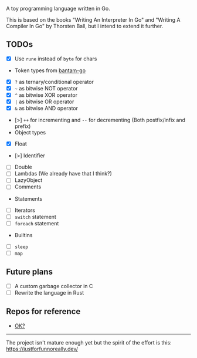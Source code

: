 A toy programming language written in Go.

This is based on the books "Writing An Interpreter In Go" and "Writing A Compiler In Go" by Thorsten Ball, but I intend to extend it further.

## TODOs

- [x] Use `rune` instead of `byte` for chars
- Token types from [bantam-go](https://github.com/obzva/bantam-go)
- [x] `?` as ternary/conditional operator
- [x] `~` as bitwise NOT operator
- [x] `^` as bitwise XOR operator
- [x] `|` as bitwise OR operator
- [x] `&` as bitwise AND operator
- [>] `++` for incrementing and `--` for decrementing (Both postfix/infix and prefix)
- Object types
- [x] Float
- [>] Identifier
- [ ] Double
- [ ] Lambdas (We already have that I think?)
- [ ] LazyObject
- [ ] Comments
- Statements
- [ ] Iterators
- [ ] `switch` statement
- [ ] `foreach` statement
- Builtins
- [ ] `sleep`
- [ ] `map`

## Future plans

- [ ] A custom garbage collector in C
- [ ] Rewrite the language in Rust

## Repos for reference

- [OK?](https://github.com/jesseduffield/OK)

---

The project isn't mature enough yet but the spirit of the effort is this: https://justforfunnoreally.dev/
